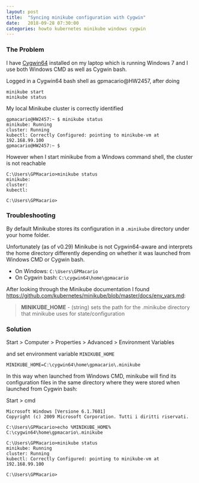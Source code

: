 ```yaml
---
layout: post
title:  "Syncing minikube configuration with Cygwin"
date:   2018-09-28 07:30:00
categories: howto kubernetes minikube windows cygwin
---
```


### The Problem

I have [Cygwin64](https://www.cygwin.com/) installed on my laptop which is running Windows 7 and I use both Windows CMD as well as Cygwin bash.

Logged in a Cygwin64 bash shell as gpmacario@HW2457, after doing

```shell
minikube start
minikube status
```

My local Minikube cluster is correctly identified

```
gpmacario@HW2457:~ $ minikube status
minikube: Running
cluster: Running
kubectl: Correctly Configured: pointing to minikube-vm at 192.168.99.100
gpmacario@HW2457:~ $
```

However when I start minikube from a Windows command shell, the cluster is not reachable

```
C:\Users\GPMacario>minikube status
minikube:
cluster:
kubectl:

C:\Users\GPMacario>
```

### Troubleshooting

By default Minikube stores its configuration in a `.minikube` directory under your home folder.

Unfortunately (as of v0.29) Minikube is not Cygwin64-aware and interprets the home directory differently depending on whether it was launched from Windows CMD or Cygwin bash.

* On Windows: `C:\Users\GPMacario`
* On Cygwin bash: `C:\cygwin64\home\gpmacario`

After looking through the Minikube documentation I found <https://github.com/kubernetes/minikube/blob/master/docs/env_vars.md>:

> **MINIKUBE_HOME** - (string) sets the path for the .minikube directory that minikube uses for state/configuration

### Solution

Start > Computer > Properties > Advanced > Environment Variables

and set environment variable `MINIKUBE_HOME`

```
MINIKUBE_HOME=C:\cygwin64\home\gpmacario\.minikube
```

In this way when launched from Windows CMD, minikube will find its configuration files in the same directory where they were stored when launched from Cygwin bash:

Start > cmd

```
Microsoft Windows [Versione 6.1.7601]
Copyright (c) 2009 Microsoft Corporation. Tutti i diritti riservati.

C:\Users\GPMacario>echo %MINIKUBE_HOME%
C:\cygwin64\home\gpmacario\.minikube

C:\Users\GPMacario>minikube status
minikube: Running
cluster: Running
kubectl: Correctly Configured: pointing to minikube-vm at 192.168.99.100

C:\Users\GPMacario>
```

<!-- EOF -->
